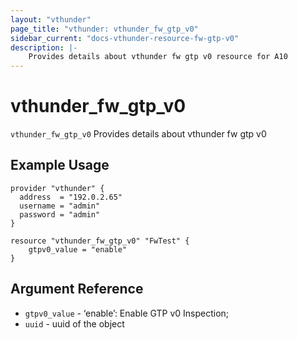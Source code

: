 ```yaml
---
layout: "vthunder"
page_title: "vthunder: vthunder_fw_gtp_v0"
sidebar_current: "docs-vthunder-resource-fw-gtp-v0"
description: |-
	Provides details about vthunder fw gtp v0 resource for A10
---
```


# vthunder\_fw\_gtp\_v0

`vthunder_fw_gtp_v0` Provides details about vthunder fw gtp v0
## Example Usage


```hcl
provider "vthunder" {
  address  = "192.0.2.65"
  username = "admin"
  password = "admin"
}

resource "vthunder_fw_gtp_v0" "FwTest" {
	gtpv0_value = "enable" 
}
```

## Argument Reference

* `gtpv0_value` - ‘enable’: Enable GTP v0 Inspection;
* `uuid` - uuid of the object

